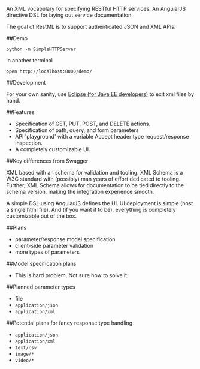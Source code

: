 An XML vocabulary for specifying RESTful HTTP services.
An AngularJS directive DSL for laying out service documentation.

The goal of RestML is to support authenticated JSON and XML APIs.

##Demo

    python -m SimpleHTTPServer

in another terminal

    open http://localhost:8000/demo/

##Development

For your own sanity, use
[Eclipse (for Java EE developers)](http://www.eclipse.org/downloads/)
to exit xml files by hand.

##Features

- Specification of GET, PUT, POST, and DELETE actions.
- Specification of path, query, and form parameters
- API 'playground' with a variable Accept header type
request/response inspection.
- A completely customizable UI.

##Key differences from Swagger

XML based with an schema for validation and tooling. XML Schema is a W3C
standard with (possibly) man years of effort dedicated to tooling. Further,
XML Schema allows for documentation to be tied directly to the schema
version, making the integration experience smooth.

A simple DSL using AngularJS defines the UI. UI deployment is simple
(host a single html file). And (if you want it to be), everything is
completely customizable out of the box.

##Plans

- parameter/response model specification
- client-side parameter validation
- more types of parameters

##Model specification plans

- This is hard problem. Not sure how to solve it.

##Planned parameter types

- file
- `application/json`
- `application/xml`

##Potential plans for fancy response type handling

- `application/json`
- `application/xml`
- `text/csv`
- `image/*`
- `video/*`
